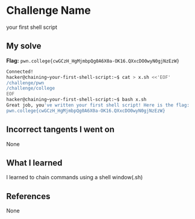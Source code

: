 # Challenge Name
your first shell script

## My solve
**Flag:** `pwn.college{cwGCzH_HgMjmbpQg0A6X0a-OK16.QXxcDO0wyN0gjNzEzW}`

```bash
Connected!
hacker@chaining~your-first-shell-script:~$ cat > x.sh <<'EOF'
/challenge/pwn
/challenge/college
EOF
hacker@chaining~your-first-shell-script:~$ bash x.sh
Great job, you've written your first shell script! Here is the flag:
pwn.college{cwGCzH_HgMjmbpQg0A6X0a-OK16.QXxcDO0wyN0gjNzEzW}
```
## Incorrect tangents I went on
None

## What I learned
I learned to chain commands using a shell window(.sh)

## References 
None

